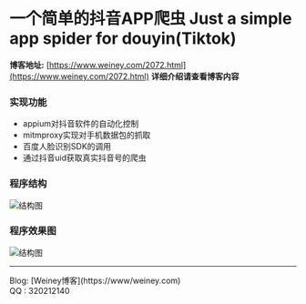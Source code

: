 一个简单的抖音APP爬虫
Just a simple app spider for douyin(Tiktok)
====

**博客地址:** [https://www.weiney.com/2072.html](https://www.weiney.com/2072.html)
**详细介绍请查看博客内容**

### 实现功能
- appium对抖音软件的自动化控制
- mitmproxy实现对手机数据包的抓取
- 百度人脸识别SDK的调用
- 通过抖音uid获取真实抖音号的爬虫

### 程序结构
![结构图](https://cdn.weiney.com/wp-content/uploads/2019/05/2019052308000221.png)

### 程序效果图
![结构图](https://www.weiney.com/wp-content/uploads/2019/05/2019052401144590.gif)
<hr/>
Blog: [Weiney博客](https://www/weiney.com)
<br/>
QQ : 320212140

